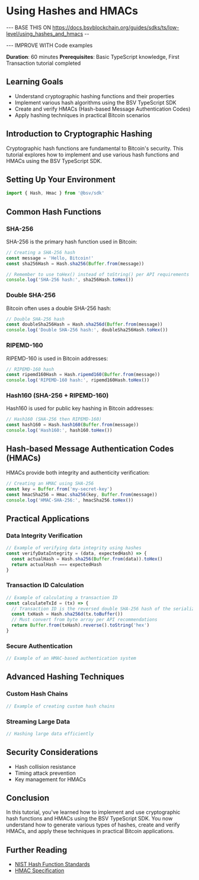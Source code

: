 # Using Hashes and HMACs

--- BASE THIS ON https://docs.bsvblockchain.org/guides/sdks/ts/low-level/using_hashes_and_hmacs -- 

--- IMPROVE WITH Code examples

**Duration**: 60 minutes
**Prerequisites**: Basic TypeScript knowledge, First Transaction tutorial completed

## Learning Goals
- Understand cryptographic hashing functions and their properties
- Implement various hash algorithms using the BSV TypeScript SDK
- Create and verify HMACs (Hash-based Message Authentication Codes)
- Apply hashing techniques in practical Bitcoin scenarios

## Introduction to Cryptographic Hashing

Cryptographic hash functions are fundamental to Bitcoin's security. This tutorial explores how to implement and use various hash functions and HMACs using the BSV TypeScript SDK.

## Setting Up Your Environment

```typescript
import { Hash, Hmac } from '@bsv/sdk'
```

## Common Hash Functions

### SHA-256

SHA-256 is the primary hash function used in Bitcoin:

```typescript
// Creating a SHA-256 hash
const message = 'Hello, Bitcoin!'
const sha256Hash = Hash.sha256(Buffer.from(message))

// Remember to use toHex() instead of toString() per API requirements
console.log('SHA-256 hash:', sha256Hash.toHex())
```

### Double SHA-256

Bitcoin often uses a double SHA-256 hash:

```typescript
// Double SHA-256 hash
const doubleSha256Hash = Hash.sha256d(Buffer.from(message))
console.log('Double SHA-256 hash:', doubleSha256Hash.toHex())
```

### RIPEMD-160

RIPEMD-160 is used in Bitcoin addresses:

```typescript
// RIPEMD-160 hash
const ripemd160Hash = Hash.ripemd160(Buffer.from(message))
console.log('RIPEMD-160 hash:', ripemd160Hash.toHex())
```

### Hash160 (SHA-256 + RIPEMD-160)

Hash160 is used for public key hashing in Bitcoin addresses:

```typescript
// Hash160 (SHA-256 then RIPEMD-160)
const hash160 = Hash.hash160(Buffer.from(message))
console.log('Hash160:', hash160.toHex())
```

## Hash-based Message Authentication Codes (HMACs)

HMACs provide both integrity and authenticity verification:

```typescript
// Creating an HMAC using SHA-256
const key = Buffer.from('my-secret-key')
const hmacSha256 = Hmac.sha256(key, Buffer.from(message))
console.log('HMAC-SHA-256:', hmacSha256.toHex())
```

## Practical Applications

### Data Integrity Verification

```typescript
// Example of verifying data integrity using hashes
const verifyDataIntegrity = (data, expectedHash) => {
  const actualHash = Hash.sha256(Buffer.from(data)).toHex()
  return actualHash === expectedHash
}
```

### Transaction ID Calculation

```typescript
// Example of calculating a transaction ID
const calculateTxId = (tx) => {
  // Transaction ID is the reversed double SHA-256 hash of the serialized tx
  const txHash = Hash.sha256d(tx.toBuffer())
  // Must convert from byte array per API recommendations
  return Buffer.from(txHash).reverse().toString('hex')
}
```

### Secure Authentication

```typescript
// Example of an HMAC-based authentication system
```

## Advanced Hashing Techniques

### Custom Hash Chains

```typescript
// Example of creating custom hash chains
```

### Streaming Large Data

```typescript
// Hashing large data efficiently
```

## Security Considerations

- Hash collision resistance
- Timing attack prevention
- Key management for HMACs

## Conclusion

In this tutorial, you've learned how to implement and use cryptographic hash functions and HMACs using the BSV TypeScript SDK. You now understand how to generate various types of hashes, create and verify HMACs, and apply these techniques in practical Bitcoin applications.

## Further Reading

- [NIST Hash Function Standards]()
- [HMAC Specification]()
